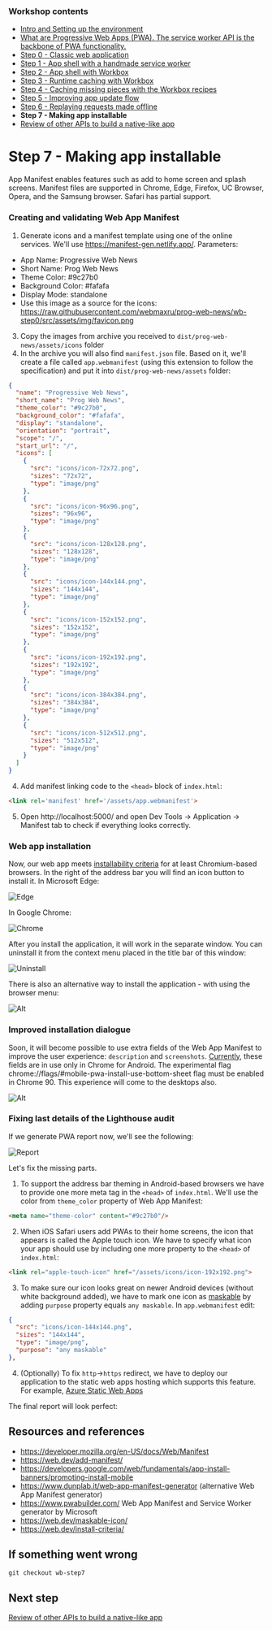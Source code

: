 ### Workshop contents

- [Intro and Setting up the environment](README.md)
- [What are Progressive Web Apps (PWA). The service worker API is the backbone of PWA functionality.](theory.md)
- [Step 0 - Classic web application](practice-step0.md)
- [Step 1 - App shell with a handmade service worker](practice-step1.md)
- [Step 2 - App shell with Workbox](practice-step2.md)
- [Step 3 - Runtime caching with Workbox](practice-step3.md)
- [Step 4 - Caching missing pieces with the Workbox recipes](practice-step4.md)
- [Step 5 - Improving app update flow](practice-step5.md)
- [Step 6 - Replaying requests made offline](practice-step6.md)
- **Step 7 - Making app installable**
- [Review of other APIs to build a native-like app](other-apis.md)

# Step 7 - Making app installable

App Manifest enables features such as add to home screen and splash screens. Manifest files are supported in Chrome, Edge, Firefox, UC Browser, Opera, and the Samsung browser. Safari has partial support.

### Creating and validating Web App Manifest

1) Generate icons and a manifest template using one of the online services. We'll use https://manifest-gen.netlify.app/. Parameters:
- App Name: Progressive Web News
- Short Name: Prog Web News
- Theme Color: #9c27b0
- Background Color: #fafafa
- Display Mode: standalone
- Use this image as a source for the icons: https://raw.githubusercontent.com/webmaxru/prog-web-news/wb-step0/src/assets/img/favicon.png
3) Copy the images from archive you received to `dist/prog-web-news/assets/icons` folder
4) In the archive you will also find `manifest.json` file. Based on it, we'll create a file called `app.webmanifest` (using this extension to follow the specification) and put it into `dist/prog-web-news/assets` folder:
```json
{
  "name": "Progressive Web News",
  "short_name": "Prog Web News",
  "theme_color": "#9c27b0",
  "background_color": "#fafafa",
  "display": "standalone",
  "orientation": "portrait",
  "scope": "/",
  "start_url": "/",
  "icons": [
    {
      "src": "icons/icon-72x72.png",
      "sizes": "72x72",
      "type": "image/png"
    },
    {
      "src": "icons/icon-96x96.png",
      "sizes": "96x96",
      "type": "image/png"
    },
    {
      "src": "icons/icon-128x128.png",
      "sizes": "128x128",
      "type": "image/png"
    },
    {
      "src": "icons/icon-144x144.png",
      "sizes": "144x144",
      "type": "image/png"
    },
    {
      "src": "icons/icon-152x152.png",
      "sizes": "152x152",
      "type": "image/png"
    },
    {
      "src": "icons/icon-192x192.png",
      "sizes": "192x192",
      "type": "image/png"
    },
    {
      "src": "icons/icon-384x384.png",
      "sizes": "384x384",
      "type": "image/png"
    },
    {
      "src": "icons/icon-512x512.png",
      "sizes": "512x512",
      "type": "image/png"
    }
  ]
}
```
4) Add manifest linking code to the `<head>` block of `index.html`:
```html
<link rel='manifest' href='/assets/app.webmanifest'>
```
5) Open http://localhost:5000/ and open Dev Tools -> Application -> Manifest tab to check if everything looks correctly.

### Web app installation

Now, our web app meets [installability criteria](https://web.dev/install-criteria/) for at least Chromium-based browsers. In the right of the address bar you will find an icon button to install it. In Microsoft Edge:

![Edge](images/step7-1.png)

In Google Chrome:

![Chrome](images/step7-3.png)

After you install the application, it will work in the separate window. You can uninstall it from the context menu placed in the title bar of this window:

![Uninstall](images/step7-2.png)

There is also an alternative way to install the application - with using the browser menu:

![Alt](images/step7-4.png)

### Improved installation dialogue

Soon, it will become possible to use extra fields of the Web App Manifest to improve the user experience: `description` and `screenshots`. [Currently](https://twitter.com/ChromiumDev/status/1376472636058927104), these fields are in use only in Chrome for Android. The experimental flag chrome://flags/#mobile-pwa-install-use-bottom-sheet flag must be enabled in Chrome 90. This experience will come to the desktops also.

![Alt](images/webappinstall.jpg)

### Fixing last details of the Lighthouse audit

If we generate PWA report now, we'll see the following:

![Report](images/step7-5.png)

Let's fix the missing parts.

1) To support the address bar theming in Android-based browsers we have to provide one more meta tag in the `<head>` of `index.html`. We'll use the color from `theme_color` property of Web App Manifest:
```html
<meta name="theme-color" content="#9c27b0"/>
```
2) When iOS Safari users add PWAs to their home screens, the icon that appears is called the Apple touch icon. We have to specify what icon your app should use by including one more property to the `<head>` of `index.html`:
```html
<link rel="apple-touch-icon" href="/assets/icons/icon-192x192.png">
```
3) To make sure our icon looks great on newer Android devices (without white background added), we have to mark one icon as [maskable](https://web.dev/maskable-icon-audit/) by adding `purpose` property equals `any maskable`. In `app.webmanifest` edit:
```json
{
  "src": "icons/icon-144x144.png",
  "sizes": "144x144",
  "type": "image/png",
  "purpose": "any maskable"
},
```
 
4) (Optionally) To fix `http`->`https` redirect, we have to deploy our application to the static web apps hosting which supports this feature. For example, [Azure Static Web Apps]()

The final report will look perfect:



## Resources and references

- https://developer.mozilla.org/en-US/docs/Web/Manifest
- https://web.dev/add-manifest/
- https://developers.google.com/web/fundamentals/app-install-banners/promoting-install-mobile
- https://www.dunplab.it/web-app-manifest-generator (alternative Web App Manifest generator)
- https://www.pwabuilder.com/ Web App Manifest and Service Worker generator by Microsoft
- https://web.dev/maskable-icon/
- https://web.dev/install-criteria/


## If something went wrong
```
git checkout wb-step7
```

## Next step
[Review of other APIs to build a native-like app](other-apis.md)
